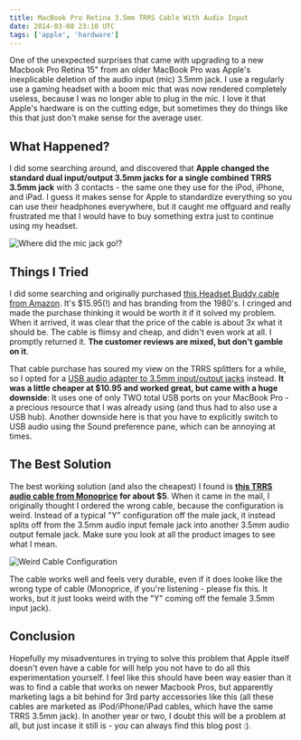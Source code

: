 ```yaml
---
title: MacBook Pro Retina 3.5mm TRRS Cable With Audio Input
date: 2014-03-08 23:10 UTC
tags: ['apple', 'hardware']
---
```


One of the unexpected surprises that came with upgrading to a new Macbook Pro
Retina 15&quot; from an older MacBook Pro was Apple's inexplicable deletion of
the audio input (mic) 3.5mm jack. I use a regularly use a gaming headset with a
boom mic that was now rendered completely useless, because I was no longer able
to plug in the mic. I love it that Apple's hardware is on the cutting edge, but
sometimes they do things like this that just don't make sense for the average
user.

## What Happened?

I did some searching around, and discovered that **Apple changed the standard
dual input/output 3.5mm jacks for a single combined TRRS 3.5mm jack** with 3
contacts - the same one they use for the iPod, iPhone, and iPad. I guess it
makes sense for Apple to standardize everything so you can use their headphones
everywhere, but it caught me offguard and really frustrated me that I would
have to buy something extra just to continue using my headset.

![Where did the mic jack go!?](http://f.cl.ly/items/241l0R3G2T3B153Z2o2v/Screen%20Shot%202014-03-08%20at%205.36.24%20PM.png)

## Things I Tried

I did some searching and originally purchased <a
href="http://www.amazon.com/gp/product/B002SK66OY?ie=UTF8&camp=213733&creative=393177&creativeASIN=B002SK66OY&linkCode=shr&tag=auto0be-20">this
Headset Buddy cable from Amazon</a>. It's $15.95(!) and has branding from the
1980's. I cringed and made the purchase thinking it would be worth it if it
solved my problem. When it arrived, it was clear that the price of the cable is
about 3x what it should be. The cable is flimsy and cheap, and didn't even work
at all. I promptly returned it. **The customer reviews are mixed, but don't gamble
on it**.

That cable purchase has soured my view on the TRRS splitters for a while, so I
opted for a <a
href="http://www.amazon.com/gp/product/B001MSS6CS?ie=UTF8&camp=213733&creative=393185&creativeASIN=B001MSS6CS&linkCode=shr&tag=auto0be-20">USB
audio adapter to 3.5mm input/output jacks</a> instead. **It was a little cheaper
at $10.95 and worked great, but came with a huge downside**: It uses one of
only TWO total USB ports on your MacBook Pro - a precious resource that I was
already using (and thus had to also use a USB hub). Another downside here is
that you have to explicitly switch to USB audio using the Sound preference
pane, which can be annoying at times.

## The Best Solution

The best working solution (and also the cheapest) I found is **<a
href="http://www.monoprice.com/Product?c_id=115&cp_id=11509&cs_id=1150908&p_id=601030&seq=1&format=2">this
TRRS audio cable from Monoprice</a>
for about $5**. When it came in the mail, I originally thought I ordered the
wrong cable, because the configuration is weird. Instead of a typical "Y"
configuration off the male jack, it instead splits off from the 3.5mm audio
input female jack into another 3.5mm audio output female jack. Make sure you
look at all the product images to see what I mean.

![Weird Cable Configuration](http://images.monoprice.com/productlargeimages/6010302.jpg)

The cable works well and feels very durable, even if it does looke like the
wrong type of cable (Monoprice, if you're listening - please fix this. It
works, but it just looks weird with the "Y" coming off the female 3.5mm
input jack).

## Conclusion

Hopefully my misadventures in trying to solve this problem that Apple itself
doesn't even have a cable for will help you not have to do all this
experimentation yourself. I feel like this should have been way easier than it
was to find a cable that works on newer Macbook Pros, but apparently marketing
lags a bit behind for 3rd party accessories like this (all these cables are
marketed as iPod/iPhone/iPad cables, which have the same TRRS 3.5mm jack). In
another year or two, I doubt this will be a problem at all, but just incase it
still is - you can always find this blog post :).

